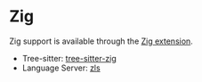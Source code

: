 # Zig

Zig support is available through the [Zig extension](https://github.com/zed-industries/zed/tree/main/extensions/zig).

- Tree-sitter: [tree-sitter-zig](https://github.com/tree-sitter-grammars/tree-sitter-zig)
- Language Server: [zls](https://github.com/zigtools/zls)
